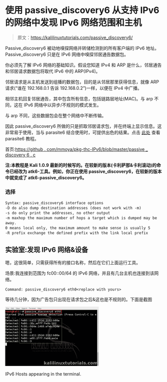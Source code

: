 # 使用 passive_discovery6 从支持 IPv6 的网络中发现 IPv6 网络范围和主机

> 原文：<https://kalilinuxtutorials.com/passive_discovery6/>

Passive_discovery6 被动地嗅探网络并转储检测到的所有客户端的 IPv6 地址。Passive_discovery6 只是在 IPv6 网络中嗅探邻居通告数据包。

你必须先了解 IPv6 网络的基础知识。假设您知道 IPv4 和 ARP 是什么，邻居通告和邻居请求数据包将取代 IPv6 中的 ARP(IPv4)。

邻居请求是从主机发送到组播的数据包，目的是从邻居那里获得信息，就像 ARP 请求(“谁在 192.168.0.1 告诉 192.168.0.2”)一样，以便在 IPv4 中广播。

相邻主机回复邻居通告，其中包含所有信息，包括链路层地址(MAC)。与 arp 不同，这在 IPv6 网络中以异步/不规则的模式发生。

与 arp 不同，这些数据包会在整个网络中不断传输。

因此 passive_discovery6 所做的只是抓取邻居请求包，并在终端上显示信息。这非常易于使用，当与 parasite6 结合使用时，可提供出色的结果。点击 [此处](http://kalilinuxtutorials.com/ss/parasite6/) 查看 parasite6 教程。

首页:[https://github . com/mmoya/pkg-thc-IPv6/blob/master/passive _ discovery 6 . c](https://github.com/mmoya/pkg-thc-ipv6/blob/master/passive_discovery6.c)

**注:本教程是 Kali 1.0.9 最新的时候写的。在较新的版本(卡利萨那&卡利滚动)的命令已经改为 atk6-工具。例如，你正在使用 passive_discovery6，在较新的版本中就变成了 atk6-passive_discovery6。**

### 选择

```
Syntax: passive_discovery6 interface options
-D do also dump destination addresses (does not work with -m)
-s do only print the addresses, no other output
-m maxhop the maximum number of hops a target which is dumped may be away.
0 means local only, the maximum amount to make sense is usually 5
-R prefix exchange the defined prefix with the link local prefix
```

## **实验室:发现 IPv6 网络&设备**

嗯，这很简单，只需获得所有的接口名称，然后在它们上面运行工具。

场景:我连接到范围为 fc00::00/64 的 IPv6 网络，并且有几台主机也连接到该网络。

```
Command: passive_discovery6 eth0<replace with yours>
```

等待几分钟，因为广告包只出现在请求包之后&这也是不规则的。下面是截图

[![passive_discovery6](img/36d69e94202c05527adb8ed6fcbba93f.png)](http://kalilinuxtutorials.com/ig/passive_discovery6/attachment/passivediscovery6/#main)

IPv6 Hosts appearing in the terminal.